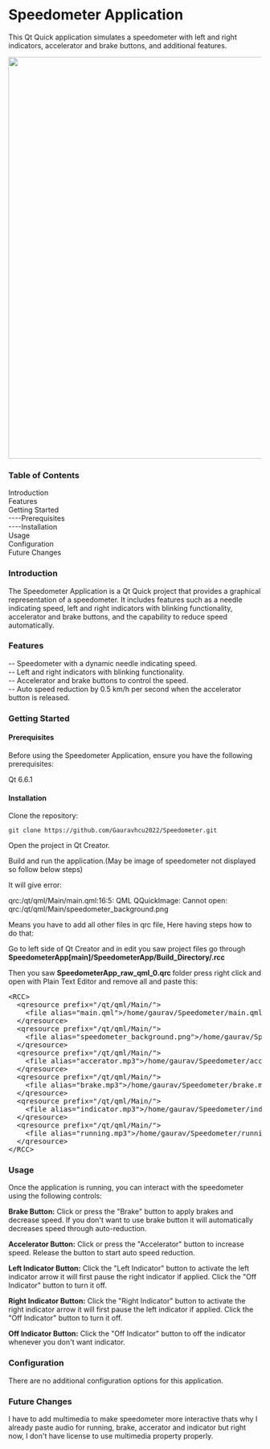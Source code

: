 <h1>Speedometer Application</h1>

<p>This Qt Quick application simulates a speedometer with left and right indicators, accelerator and brake buttons, and additional features.</p>

<img src="https://github.com/Gauravhcu2022/Qt_Speedometer/assets/140634022/c9b8b0a8-5b7d-4cf4-8496-a7491d6cea22" height ="800" width ="1000">



<h3>Table of Contents</h3>
<p>
    Introduction<br>
    Features<br>
    Getting Started<br>
    ----Prerequisites<br>
    ----Installation<br>
    Usage<br>
    Configuration<br>
    Future Changes
 
</p>
<h3>Introduction</h3>

<p>The Speedometer Application is a Qt Quick project that provides a graphical representation of a speedometer. It includes features such as a needle indicating speed, left and right indicators with blinking functionality, accelerator and brake buttons, and the capability to reduce speed automatically.</p>
<h3>Features </h3>
<p>
 -- Speedometer with a dynamic needle indicating speed.<br>
 --   Left and right indicators with blinking functionality.<br>
 --   Accelerator and brake buttons to control the speed.<br>
 --   Auto speed reduction by 0.5 km/h per second when the accelerator button is released.</p>
    
    

<h3>Getting Started</h3>
<h4>Prerequisites</h4>

<p>Before using the Speedometer Application, ensure you have the following prerequisites:</p>

<p>    Qt 6.6.1 </p>

<h4>Installation</h4>

   <p>Clone the repository:</p>
    
    git clone https://github.com/Gauravhcu2022/Speedometer.git

   <p>Open the project in Qt Creator.</p>

   <p> Build and run the application.(May be image of speedometer not displayed so follow below steps)</p>
   <p>It will give error:</p>
   <p>qrc:/qt/qml/Main/main.qml:16:5: QML QQuickImage: Cannot open: qrc:/qt/qml/Main/speedometer_background.png</p>
   <p>Means you have to add all other files in qrc file, Here having steps how to do that:</p>
   <p>Go to left side of Qt Creator and in edit you saw project files go through <b> SpeedometerApp[main]/SpeedometerApp/Build_Directory/.rcc </b> </p>
       <p>Then you saw <b>SpeedometerApp_raw_qml_0.qrc </b> folder press right click and open with Plain Text Editor and remove all and paste this:</p>
      
<pre>
&lt;RCC&gt;
  &lt;qresource prefix="/qt/qml/Main/"&gt;
    &lt;file alias="main.qml"&gt;/home/gaurav/Speedometer/main.qml&lt;/file&gt;
  &lt;/qresource&gt;
  &lt;qresource prefix="/qt/qml/Main/"&gt;
    &lt;file alias="speedometer_background.png"&gt;/home/gaurav/Speedometer/speedometer_background.png&lt;/file&gt;
  &lt;/qresource&gt;
  &lt;qresource prefix="/qt/qml/Main/"&gt;
    &lt;file alias="accerator.mp3"&gt;/home/gaurav/Speedometer/accerator.mp3&lt;/file&gt;
  &lt;/qresource&gt;
  &lt;qresource prefix="/qt/qml/Main/"&gt;
    &lt;file alias="brake.mp3"&gt;/home/gaurav/Speedometer/brake.mp3&lt;/file&gt;
  &lt;/qresource&gt;
  &lt;qresource prefix="/qt/qml/Main/"&gt;
    &lt;file alias="indicator.mp3"&gt;/home/gaurav/Speedometer/indicator.mp3&lt;/file&gt;
  &lt;/qresource&gt;
  &lt;qresource prefix="/qt/qml/Main/"&gt;
    &lt;file alias="running.mp3"&gt;/home/gaurav/Speedometer/running.mp3&lt;/file&gt;
  &lt;/qresource&gt;
&lt;/RCC&gt;
</pre>

      

<h3>Usage</h3>

  <p>  Once the application is running, you can interact with the speedometer using the following controls:</p>

   <p> <b>Brake Button:</b> Click or press the "Brake" button to apply brakes and decrease speed. If you don't want to use brake button it will automatically decreases speed through auto-reduction. </p>

   <p><b> Accelerator Button:</b> Click or press the "Accelerator" button to increase speed. Release the button to start auto speed reduction.</p>

   <p><b> Left Indicator Button:</b> Click the "Left Indicator" button to activate the left indicator arrow it will first pause the right indicator if applied. Click the "Off Indicator" button to turn it off.</p>

   <p> <b>Right Indicator Button:</b> Click the "Right Indicator" button to activate the right indicator arrow it will first pause the left indicator if applied. Click the "Off Indicator" button to turn it off.</p>
   <p><b>Off Indicator Button:</b> Click the "Off Indicator" button to off the indicator whenever you don't want indicator.</p>

<h3>Configuration</h3>

<p>There are no additional configuration options for this application.</p>
<h3>Future Changes</h3>
<p>I have to add multimedia to make speedometer more interactive thats why I already paste audio for running, brake, accerator and indicator but right now, I don't have license to use multimedia property properly. </p>
